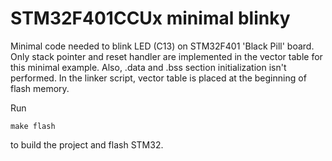 # STM32F401CCUx minimal blinky

Minimal code needed to blink LED (C13) on STM32F401 'Black Pill' board.
Only stack pointer and reset handler are implemented in the vector table for this minimal example.
Also, .data and .bss section initialization isn't performed. In the linker script, vector table is placed at the beginning of flash memory.

Run
```console
make flash
```
to build the project and flash STM32.